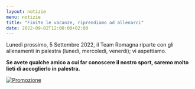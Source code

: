 ```yaml
---
layout: notizie
menu: notizie
title: "Finite le vacanze, riprendiamo ad allenarci"
date: 2022-09-02T12:00:00+02:00
---
```


Lunedì prossimo, 5 Settembre 2022, il Team Romagna riparte con gli allenamenti in palestra (lunedì, mercoledi, venerdi); vi aspettiamo.

**Se avete qualche amico a cui far conoscere il nostro sport, saremo molto lieti di accoglierlo in palestra.**

[![Promozione](/images/uploads/2022-09-02_locandina.png)](/images/uploads/2022-09-02_locandina.pdf)
